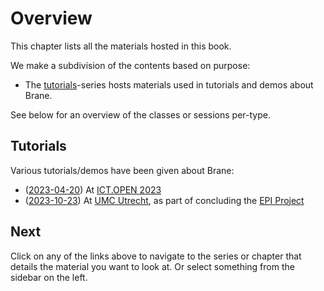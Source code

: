 # Overview
This chapter lists all the materials hosted in this book.

We make a subdivision of the contents based on purpose:
<!--- The [courses](./courses/overview.md)-series hosts materials used in academic courses that used Brane; and-->
- The [tutorials](./tutorials/overview.md)-series hosts materials used in tutorials and demos about Brane.

See below for an overview of the classes or sessions per-type.


<!--
## Courses
Brane has been used in the following courses:
- [Web Services and Cloud-Based Systems 2023](./courses/wscbs2023/overview.md), taught at the join [Computer Science master](https://vu.nl/en/education/master/computer-science) hosted by both the [University of Amsterdam](https://uva.nl) and the [Vrije Universiteit](https://vu.nl).
-->


## Tutorials
Various tutorials/demos have been given about Brane:
- ([2023-04-20](./tutorials/2023-04-20/overview.md)) At [ICT.OPEN 2023](https://www.ictopen.nl/)
- ([2023-10-23](./tutorials/2023-10-23/)) At [UMC Utrecht](https://www.umcutrecht.nl/nl), as part of concluding the [EPI Project](https://enablingpersonalizedinterventions.nl)


## Next
Click on any of the links above to navigate to the series or chapter that details the material you want to look at. Or select something from the sidebar on the left.
